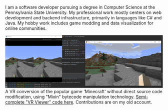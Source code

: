 I am a software developer pursuing a degree in Computer Science at the Pennsylvania State University. My professional work mostly centers on web development and backend infrastructure, primarily in languages like C# and Java. My hobby work includes game modding and data visualization for online communities.

![A VR conversion of the popular game 'Minecraft' without direct source code modification, using "Mixin" bytecode manipulation technology.](https://github.com/AriadneAu/ariadneau/blob/main/openmcvr.png?raw=true)
A VR conversion of the popular game 'Minecraft' without direct source code modification, using "Mixin" bytecode manipulation technology. [Semi-complete "VR Viewer" code here](https://github.com/i509VCB/OpenMCVR). Contributions are on my old account.

